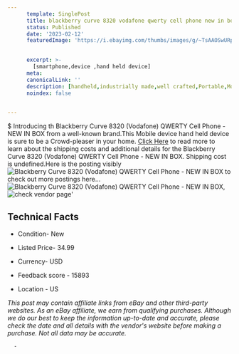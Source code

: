 ```yaml
---
      template: SinglePost
      title: blackberry curve 8320 vodafone qwerty cell phone new in box
      status: Published
      date: '2023-02-12'
      featuredImage: 'https://i.ebayimg.com/thumbs/images/g/~TsAAOSwURpj2C~O/s-l225.jpg'
       

      excerpt: >-
        [smartphone,device ,hand held device]
      meta:
      canonicalLink: ''
      description: [handheld,industrially made,well crafted,Portable,Mobile,Compact,Convenient,Lightweight,Maneuverable,Man-portable,Miniature,Carriable,Hand-held,Light,Holdable,Transportable,Mobile device,Pocket-sized,On-the-go,Wireless,Cordless,Compact size,Convenient size, smartphone,device ,hand held device]
      noindex: false
      

---
```

$
      Introducing th Blackberry Curve 8320 (Vodafone) QWERTY Cell Phone - NEW IN BOX from a well-known brand.This Mobile device hand held device is sure to be a Crowd-pleaser in your home. [Click Here](https://www.ebay.com/itm/134430924627?hash=item1f4cb51f53%3Ag%3A%7ETsAAOSwURpj2C%7EO&mkevt=1&mkcid=1&mkrid=711-53200-19255-0&campid=%253CePNCampaignId%253E&customid=%253CreferenceId%253E&toolid=10049) to read more to learn about the shipping costs and additional details for the Blackberry Curve 8320 (Vodafone) QWERTY Cell Phone - NEW IN BOX. Shipping cost is undefined.Here is the posting visibly ![Blackberry Curve 8320 (Vodafone) QWERTY Cell Phone - NEW IN BOX](https://i.ebayimg.com/thumbs/images/g/~TsAAOSwURpj2C~O/s-l225.jpg) to check out more postings here... ![Blackberry Curve 8320 (Vodafone) QWERTY Cell Phone - NEW IN BOX](https://i.ebayimg.com/images/g/~TsAAOSwURpj2C~O/s-l1600.jpg), ![check vendor page](https://origin-galleryplus.ebayimg.com/ws/web/134430924627_2_0_1/225x225.jpg,https://origin-galleryplus.ebayimg.com/ws/web/134430924627_3_0_1/225x225.jpg,https://origin-galleryplus.ebayimg.com/ws/web/134430924627_4_0_1/225x225.jpg,https://origin-galleryplus.ebayimg.com/ws/web/134430924627_5_0_1/225x225.jpg,https://origin-galleryplus.ebayimg.com/ws/web/134430924627_6_0_1/225x225.jpg)'

      

 ## Technical Facts 



     
      

 - Condition- New 


      

 - Listed Price- 34.99 


      

 - Currency- USD 


      

 - Feedback score - 15893 


      

 - Location - US 


      
      

 *_This post may contain affiliate links from eBay and other third-party websites. As an eBay affiliate, we earn from qualifying purchases. Although we do our best to keep the information up-to-date and accurate, please check the date and all details with the vendor's website before making a purchase. Not all data may be accurate._*




      -
